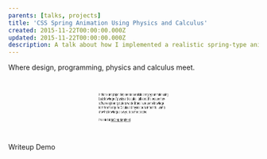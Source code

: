 ```yaml
---
parents: [talks, projects]
title: 'CSS Spring Animation Using Physics and Calculus'
created: 2015-11-22T00:00:00.000Z
updated: 2015-11-22T00:00:00.000Z
description: A talk about how I implemented a realistic spring-type animation using basic knowledge of physics and calculus.
---
```


Where design, programming, physics and calculus meet.

<style>
@keyframes wobble {
  0% {
            transform: scale(0, 0);
  }
  1% {
            transform: scale(0.086484529651881, 0.179427456557767);
  }
  2% {
            transform: scale(0.292554252432152, 0.545376716848168);
  }
  3% {
            transform: scale(0.545376716848168, 0.894404964543183);
  }
  4% {
            transform: scale(0.788551391390369, 1.120376016086594);
  }
  5% {
            transform: scale(0.985835941661639, 1.205153326404069);
  }
  6% {
            transform: scale(1.120376016086594, 1.184807461549862);
  }
  7% {
            transform: scale(1.191045818185745, 1.113400777234015);
  }
  8% {
            transform: scale(1.207445230574602, 1.037247338712057);
  }
  9% {
            transform: scale(1.184807461549862, 0.983312126349848);
  }
  10% {
            transform: scale(1.139672272493081, 0.959151493096828);
  }
  11% {
            transform: scale(1.086773838727188, 0.959207005548428);
  }
  12% {
            transform: scale(1.037247338712057, 0.972534530793938);
  }
  13% {
            transform: scale(0.998010256157525, 0.98880159678671);
  }
  14% {
            transform: scale(0.972031419546276, 1.001379435012348);
  }
  15% {
            transform: scale(0.959151493096828, 1.00783265522376);
  }
  16% {
            transform: scale(0.957140100254271, 1.008821093113781);
  }
  17% {
            transform: scale(0.96274018852263, 1.006488198218788);
  }
  18% {
            transform: scale(0.972534530793938, 1.003092956925791);
  }
  19% {
            transform: scale(0.983552526255917, 1.000221414749495);
  }
  20% {
            transform: scale(0.993604544681563, 0.998573305048547);
  }
  21% {
            transform: scale(1.001379435012348, 0.998133854506318);
  }
  22% {
            transform: scale(1.006367469874671, 0.998500975623806);
  }
  23% {
            transform: scale(1.00867876840649, 0.999191084459488);
  }
  24% {
            transform: scale(1.008821093113781, 0.999833501948367);
  }
  25% {
            transform: scale(1.007486437375814, 1.000240340703161);
  }
  26% {
            transform: scale(1.005378103626964, 1.000385276149533);
  }
  27% {
            transform: scale(1.003092956925791, 1.000339232175458);
  }
  28% {
            transform: scale(1.001059752569101, 1.000203385122328);
  }
  29% {
            transform: scale(0.999525049489696, 1.000062534362191);
  }
  30% {
            transform: scale(0.998573305048547, 0.999964849826148);
  }
  31% {
            transform: scale(0.998166624576185, 0.999922697095762);
  }
  32% {
            transform: scale(0.998191241770966, 0.999924761163581);
  }
  33% {
            transform: scale(0.998500975623806, 0.999950419122189);
  }
  34% {
            transform: scale(0.998951615476555, 0.999980662109647);
  }
  35% {
            transform: scale(0.99942365059167, 1.000003563281379);
  }
  36% {
            transform: scale(0.999833501948367, 1.000014970213524);
  }
  37% {
            transform: scale(1.000135225951195, 1.000016350718153);
  }
  38% {
            transform: scale(1.00031555507819, 1.000011778605271);
  }
  39% {
            transform: scale(1.000385276149533, 1.000005429970832);
  }
  40% {
            transform: scale(1.00036955135608, 1.000000175788403);
  }
  41% {
            transform: scale(1.000299099745054, 0.999997234930038);
  }
  42% {
            transform: scale(1.000203385122328, 0.999996522266158);
  }
  43% {
            transform: scale(1.000106253265117, 0.999997264764804);
  }
  44% {
            transform: scale(1.000023918238932, 0.999998563845857);
  }
  45% {
            transform: scale(0.999964849826148, 0.999999744931904);
  }
  46% {
            transform: scale(0.999930953553718, 1.000000476269022);
  }
  47% {
            transform: scale(0.999919425875407, 1.000000722388812);
  }
  48% {
            transform: scale(0.999924761163581, 1.000000621989317);
  }
  49% {
            transform: scale(0.999940535092441, 1.000000364142579);
  }
  50% {
            transform: scale(0.99996074901389, 1.000000103935755);
  }
  51% {
            transform: scale(0.999980662109647, 0.999999927251821);
  }
  52% {
            transform: scale(0.999997145282538, 0.999999853998891);
  }
  53% {
            transform: scale(1.000008657088084, 0.999999861387962);
  }
  54% {
            transform: scale(1.000014970213524, 0.999999910625746);
  }
  55% {
            transform: scale(1.000016775086596, 0.999999966780841);
  }
  56% {
            transform: scale(1.000015265384358, 1.000000008427682);
  }
  57% {
            transform: scale(1.000011778605271, 1.000000028536839);
  }
  58% {
            transform: scale(1.000007531821609, 1.000000030270993);
  }
  59% {
            transform: scale(1.000003464072008, 1.000000021355454);
  }
  60% {
            transform: scale(1.000000175788403, 1.000000009501385);
  }
  61% {
            transform: scale(0.999997943086903, 0.99999999989862);
  }
  62% {
            transform: scale(0.999996779924779, 0.999999994661554);
  }
  63% {
            transform: scale(0.999996522266158, 0.999999993527534);
  }
  64% {
            transform: scale(0.999996913355979, 0.999999995014962);
  }
  65% {
            transform: scale(0.999997675912265, 0.999999997456225);
  }
  66% {
            transform: scale(0.999998563845857, 0.999999999625199);
  }
  67% {
            transform: scale(0.999999391872285, 1.000000000937729);
  }
  68% {
            transform: scale(1.000000045503658, 1.000000001352395);
  }
  69% {
            transform: scale(1.000000476269022, 1.000000001139136);
  }
  70% {
            transform: scale(1.000000687807928, 1.000000000650779);
  }
  71% {
            transform: scale(1.000000718100621, 1.000000000170632);
  }
  72% {
            transform: scale(1.000000621989317, 0.999999999851502);
  }
  73% {
            transform: scale(1.000000456728239, 0.999999999724764);
  }
  74% {
            transform: scale(1.00000027190648, 0.999999999744926);
  }
  75% {
            transform: scale(1.000000103935755, 0.999999999839136);
  }
  76% {
            transform: scale(0.999999974491714, 0.999999999943276);
  }
  77% {
            transform: scale(0.999999891858109, 1.000000000018919);
  }
  78% {
            transform: scale(0.999999853998891, 1.000000000054265);
  }
  79% {
            transform: scale(0.999999852290513, 1.000000000055976);
  }
  80% {
            transform: scale(0.999999875091735, 1.000000000038668);
  }
  81% {
            transform: scale(0.999999910625746, 1.000000000016565);
  }
  82% {
            transform: scale(0.999999948934096, 0.999999999999035);
  }
  83% {
            transform: scale(0.999999982891666, 0.999999999989729);
  }
  84% {
            transform: scale(1.000000008427682, 0.999999999987969);
  }
  85% {
            transform: scale(1.000000024178711, 0.999999999990925);
  }
  86% {
            transform: scale(1.000000030817137, 0.999999999995506);
  }
  87% {
            transform: scale(1.000000030270993, 0.999999999999484);
  }
  88% {
            transform: scale(1.000000024997425, 1.000000000001836);
  }
  89% {
            transform: scale(1.000000017409911, 1.000000000002528);
  }
  90% {
            transform: scale(1.000000009501385, 1.000000000002084);
  }
  91% {
            transform: scale(1.000000002659794, 1.000000000001161);
  }
  92% {
            transform: scale(0.999999997642536, 1.000000000000276);
  }
  93% {
            transform: scale(0.999999994661554, 0.9999999999997);
  }
  94% {
            transform: scale(0.999999993528801, 0.999999999999482);
  }
  95% {
            transform: scale(0.999999993818591, 0.999999999999531);
  }
  96% {
            transform: scale(0.999999995014962, 0.999999999999711);
  }
  97% {
            transform: scale(0.999999996625079, 0.999999999999904);
  }
  98% {
            transform: scale(0.999999998251508, 1.000000000000041);
  }
  99% {
            transform: scale(0.999999999625199, 1.000000000000103);
  }
  100% {
            transform: scale(1.000000000606774, 1.000000000000103);
  }
}
</style>

<div style="animation: 3s wobble">

In this talk and project, I implemented a realistic spring-type animation using basic knowledge of physics and calculus. I talk about this because many software engineering students wonder if they’ll ever use the knowledge learn from the required Calculus and Physics course in their life. I want to show that knowledge allows you to be more creative.

Presented at [BarCamp Bangkhen 6](http://2015.barcampbangkhen.org/).

</div>

<call-to-action href="https://medium.com/@dtinth/spring-animation-in-css-2039de6e1a03">
  Writeup
</call-to-action>

<call-to-action href="https://codepen.io/dtinth/pen/jbXKRv">
  Demo
</call-to-action>
